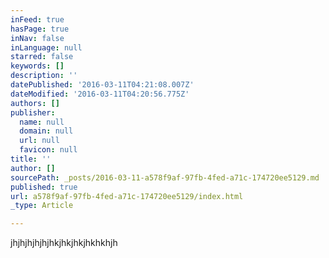 ```yaml
---
inFeed: true
hasPage: true
inNav: false
inLanguage: null
starred: false
keywords: []
description: ''
datePublished: '2016-03-11T04:21:08.007Z'
dateModified: '2016-03-11T04:20:56.775Z'
authors: []
publisher:
  name: null
  domain: null
  url: null
  favicon: null
title: ''
author: []
sourcePath: _posts/2016-03-11-a578f9af-97fb-4fed-a71c-174720ee5129.md
published: true
url: a578f9af-97fb-4fed-a71c-174720ee5129/index.html
_type: Article

---
```

jhjhjhjhjhjhkjhkjhkjhkhkhjh
